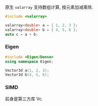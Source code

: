 原生 `valarray` 支持数组计算, 按元素加减乘除.

```cpp
#include <valarray>

valarray<double> a = { 1, 2, 3 };
valarray<double> b = { 4, 5, 6 };
auto c = a + b;
```

### Eigen 

```cpp
#include <Eigen/Dense>
using namespace Eigen;

Vector3d a(1, 2, 3);
Vector3d b(4, 5, 6);
```


### SIMD

前身是第三方库 Vc.
